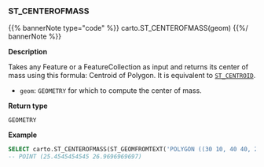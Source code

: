 ### ST_CENTEROFMASS

{{% bannerNote type="code" %}}
carto.ST_CENTEROFMASS(geom)
{{%/ bannerNote %}}

**Description**

Takes any Feature or a FeatureCollection as input and returns its center of mass using this formula: Centroid of Polygon. It is equivalent to [`ST_CENTROID`](#st_centroid).

* `geom`: `GEOMETRY` for which to compute the center of mass.

**Return type**

`GEOMETRY`

**Example**

```sql
SELECT carto.ST_CENTEROFMASS(ST_GEOMFROMTEXT('POLYGON ((30 10, 40 40, 20 40, 10 20, 30 10))'));
-- POINT (25.4545454545 26.9696969697)
```

